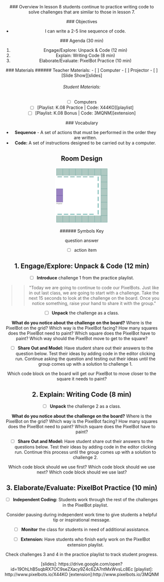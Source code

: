 <header class='header' title='Code Your PixelBot II' subtitle='Lesson K.08'/>

<notable>
<iconp src='/icons/activity.png'>### Overview</iconp>
In lesson 8 students continue to practice writing code to solve challenges that are similar to those in lesson 7.

<iconp src='/icons/objectives.png'>### Objectives</iconp>

- I can write a 2-5 line sequence of code.

<iconp src='/icons/agenda.png'>### Agenda (30 min)</iconp>

1. Engage/Explore: Unpack & Code (12 min)
1. Explain: Writing Code (8 min)
1. Elaborate/Evaluate: PixelBot Practice (10 min)

<note>
<iconp src='/icons/materials.png'>### Materials</iconp>
###### Teacher Materials:
- [ ] Computer
- [ ] Projector
- [ ] [Slide Show][slides]

###### Student Materials:
- [ ] Computers
- [ ] [Playlist: K.08 Practice | Code: X44KO][playlist]
- [ ] [Playlist: K.08 Bonus | Code: 3MQNM][extension]

<iconp src='/icons/vocab.png'>### Vocabulary</iconp>
- **Sequence** - A set of actions that must be performed in the order they are written.
- **Code:** A set of instructions designed to be carried out by a computer.
</note>

<pagebreak/>

## Room Design

![room](/images/layout-online.png)

<note borderLeft='2px solid green' mt='2em'>
###### Symbols Key

<iconp ml='1.65em' type='question'>question</iconp>
<iconp ml='1.65em' type='answer'>answer</iconp>
- [ ] action item
</note>

<pagebreak/>

## 1. Engage/Explore: Unpack & Code (12 min)
- [ ] **Introduce** challenge 1 from the practice playlist.
>>"Today we are going to continue to code our PixelBots. Just like in out last class, we are going to start with a challenge. Take the next 15 seconds to look at the challenge on the board. Once you notice something, raise your hand to share it with the group."

- [ ] **Unpack** the challenge as a class.

<iconp type='question'>**What do you notice about the challenge on the board?**</iconp>
    <iconp type='question'>Where is the PixelBot on the grid?</iconp>
    <iconp type='question'>Which way is the PixelBot facing?</iconp>
    <iconp type='question'>How many squares does the PixelBot need to paint?</iconp>
    <iconp type='question'>Which square does the PixelBot have to paint?</iconp>
    <iconp type='question'>Which way should the PixelBot move to get to the square?</iconp>

- [ ] **Share Out and Model:** Have student share out their answers to the question below. Test their ideas by adding code in the editor clicking run. Continue asking the question and testing out their ideas until the group comes up with a solution to challenge 1.

<iconp type='question'>Which code block on the board will get our PixelBot to move closer to the square it needs to paint?</iconp>

## 2. Explain: Writing Code (8 min)
- [ ] **Unpack** the challenge 2 as a class.

<iconp type='question'>**What do you notice about the challenge on the board?**</iconp>
    <iconp type='question'>Where is the PixelBot on the grid?</iconp>
    <iconp type='question'>Which way is the PixelBot facing?</iconp>
    <iconp type='question'>How many squares does the PixelBot need to paint?</iconp>
    <iconp type='question'>Which square does the PixelBot have to paint?</iconp>

- [ ] **Share Out and Model:** Have student share out their answers to the questions below. Test their ideas by adding code in the editor clicking run. Continue this process until the group comes up with a solution to challenge 2.

<iconp type='question'>Which code block should we use first?</iconp>
<iconp type='question'>Which code block should we use next?</iconp>
<iconp type='question'>Which code block should we use last?</iconp>

## 3. Elaborate/Evaluate: PixelBot Practice (10 min)
- [ ] **Independent Coding:** Students work through the rest of the challenges in the PixelBot playlist.

<note type='tip'>Consider pausing during independent work time to give students a helpful tip or inspirational message.</note>

- [ ] **Monitor** the class for students in need of additional assistance.

- [ ] **Extension:** Have students who finish early work on the PixelBot extension playlist.

<note type='tip'>Check challenges 3 and 4 in the practice playlist to track student progress.</note>

</notable>
[slides]: https://drive.google.com/open?id=19OhLhB5sqbRX7OC9seZXacy9Z4c6ZA7ntMxWvsLc8Ec
[playlist]: http://www.pixelbots.io/X44KO
[extension]:http://www.pixelbots.io/3MQNM
